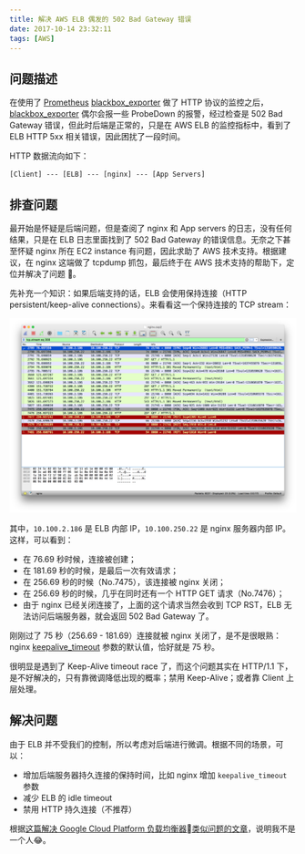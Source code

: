 ```yaml
---
title: 解决 AWS ELB 偶发的 502 Bad Gateway 错误
date: 2017-10-14 23:32:11
tags: [AWS]
---
```


## 问题描述

在使用了 [Prometheus] [blackbox_exporter] 做了 HTTP 协议的监控之后，[blackbox_exporter] 偶尔会报一些 ProbeDown 的报警，经过检查是 502 Bad Gateway 错误，但此时后端是正常的，只是在 AWS ELB 的监控指标中，看到了 ELB HTTP 5xx 相关错误，因此困扰了一段时间。

HTTP 数据流向如下：

```
[Client] --- [ELB] --- [nginx] --- [App Servers]
```

## 排查问题

<!-- more -->

最开始是怀疑是后端问题，但是查阅了 nginx 和 App servers 的日志，没有任何结果，只是在 ELB 日志里面找到了 502 Bad Gateway 的错误信息。无奈之下甚至怀疑 nginx 所在 EC2 instance 有问题，因此求助了 AWS 技术支持。根据建议，在 nginx 这端做了 tcpdump 抓包，最后终于在 AWS 技术支持的帮助下，定位并解决了问题 🎉。

先补充一个知识：如果后端支持的话，ELB 会使用保持连接（HTTP persistent/keep-alive connections）。来看看这一个保持连接的 TCP stream：

![](/images/2017-10-14-tcpdump.png)

其中，`10.100.2.186` 是 ELB 内部 IP，`10.100.250.22` 是 nginx 服务器内部 IP。这样，可以看到：

- 在 76.69 秒时候，连接被创建；
- 在 181.69 秒的时候，是最后一次有效请求；
- 在 256.69 秒的时候（No.7475），该连接被 nginx 关闭；
- 在 256.69 秒的时候，几乎在同时还有一个 HTTP GET 请求（No.7476）；
- 由于 nginx 已经关闭连接了，上面的这个请求当然会收到 TCP RST，ELB 无法访问后端服务器，就会返回 502 Bad Gateway 了。

刚刚过了 75 秒（256.69 - 181.69）连接就被 nginx 关闭了，是不是很眼熟：nginx [keepalive_timeout] 参数的默认值，恰好就是 75 秒。

很明显是遇到了 Keep-Alive timeout race 了，而这个问题其实在 HTTP/1.1 下，是不好解决的，只有靠微调降低出现的概率；禁用 Keep-Alive；或者靠 Client 上层处理。

## 解决问题

由于 ELB 并不受我们的控制，所以考虑对后端进行微调。根据不同的场景，可以：

- 增加后端服务器持久连接的保持时间，比如 nginx 增加 `keepalive_timeout` 参数
- 减少 ELB 的 idle timeout
- 禁用 HTTP 持久连接（不推荐）

根据[这篇解决 Google Cloud Platform 负载均衡器类似问题的文章](https://blog.percy.io/tuning-nginx-behind-google-cloud-platform-http-s-load-balancer-305982ddb340)，说明我不是一个人😂。

[Prometheus]: https://prometheus.io
[blackbox_exporter]: https://github.com/prometheus/blackbox_exporter
[keepalive_timeout]: http://nginx.org/en/docs/http/ngx_http_core_module.html#keepalive_timeout
